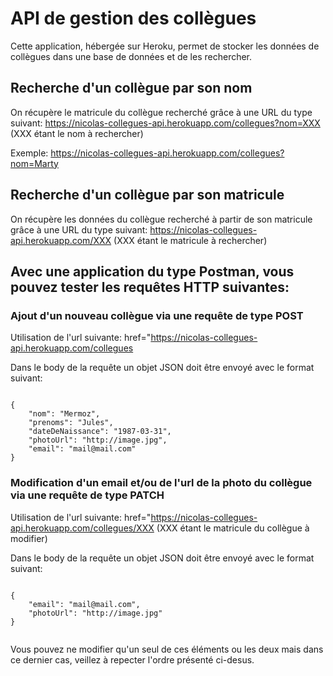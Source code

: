 # API de gestion des collègues
Cette application, hébergée sur Heroku, permet de stocker les données de collègues dans une base de données et de les rechercher.


## Recherche d'un collègue par son nom
On récupère le matricule du collègue recherché grâce à une URL du type suivant: https://nicolas-collegues-api.herokuapp.com/collegues?nom=XXX (XXX étant le nom à rechercher)

Exemple: <a href="https://nicolas-collegues-api.herokuapp.com/collegues?nom=Marty">https://nicolas-collegues-api.herokuapp.com/collegues?nom=Marty</a>


## Recherche d'un collègue par son matricule
On récupère les données du collègue recherché à partir de son matricule grâce à une URL du type suivant: https://nicolas-collegues-api.herokuapp.com/XXX (XXX étant le matricule à rechercher)




## Avec une application du type Postman, vous pouvez tester les requêtes HTTP suivantes:

### Ajout d'un nouveau collègue via une requête de type POST

Utilisation de l'url suivante: href="https://nicolas-collegues-api.herokuapp.com/collegues

Dans le body de la requête un objet JSON doit être envoyé avec le format suivant:
```

{
    "nom": "Mermoz",
    "prenoms": "Jules",
    "dateDeNaissance": "1987-03-31",
    "photoUrl": "http://image.jpg",
    "email": "mail@mail.com"
}

```

### Modification d'un email et/ou de l'url de la photo du collègue via une requête de type PATCH

Utilisation de l'url suivante: href="https://nicolas-collegues-api.herokuapp.com/collegues/XXX (XXX étant le matricule du collègue à modifier)

Dans le body de la requête un objet JSON doit être envoyé avec le format suivant:
```

{
    "email": "mail@mail.com",
    "photoUrl": "http://image.jpg"
}


```
Vous pouvez ne modifier qu'un seul de ces éléments ou les deux mais dans ce dernier cas,
veillez à repecter l'ordre présenté ci-desus.

